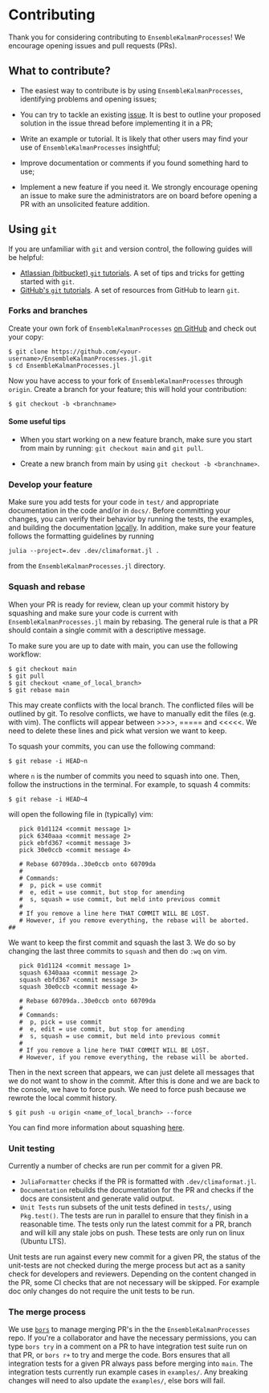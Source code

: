 # Contributing

Thank you for considering contributing to `EnsembleKalmanProcesses`! We encourage opening issues and pull requests (PRs).

## What to contribute?

- The easiest way to contribute is by using `EnsembleKalmanProcesses`, identifying
  problems and opening issues;

- You can try to tackle an existing [issue](https://github.com/CliMA/EnsembleKalmanProcesses.jl/issues). It is best to outline your proposed solution in the issue thread before implementing it in a PR;

- Write an example or tutorial. It is likely that other users may find your use of `EnsembleKalmanProcesses` insightful;

- Improve documentation or comments if you found something hard to use;

- Implement a new feature if you need it. We strongly encourage opening an issue to make sure the administrators are on board before opening a PR with an unsolicited feature addition.

## Using `git`

If you are unfamiliar with `git` and version control, the following guides
will be helpful:

- [Atlassian (bitbucket) `git`
  tutorials](https://www.atlassian.com/git/tutorials). A set of tips and tricks
  for getting started with `git`.
- [GitHub's `git` tutorials](https://try.github.io/). A set of resources from
  GitHub to learn `git`.

### Forks and branches

Create your own fork of `EnsembleKalmanProcesses` [on
GitHub](https://github.com/CliMA/EnsembleKalmanProcesses.jl) and check out your copy:

```
$ git clone https://github.com/<your-username>/EnsembleKalmanProcesses.jl.git
$ cd EnsembleKalmanProcesses.jl
```

Now you have access to your fork of `EnsembleKalmanProcesses` through `origin`. Create a branch for your feature; this will hold your contribution:

```
$ git checkout -b <branchname>
```

#### Some useful tips

- When you start working on a new feature branch, make sure you start from
  main by running: `git checkout main` and `git pull`.

- Create a new branch from main by using `git checkout -b <branchname>`.

### Develop your feature

Make sure you add tests for your code in `test/` and appropriate documentation in the code and/or
in `docs/`. Before committing your changes, you can verify their behavior by running the tests, the examples, and building the documentation [locally](https://clima.github.io/EnsembleKalmanProcesses.jl/previews/PR157/installation_instructions/). In addition, make sure your feature follows the formatting guidelines by running
```
julia --project=.dev .dev/climaformat.jl .
```
from the `EnsembleKalmanProcesses.jl` directory.

### Squash and rebase

When your PR is ready for review, clean up your commit history by squashing
and make sure your code is current with `EnsembleKalmanProcesses.jl` main by rebasing. The general rule is that a PR should contain a single commit with a descriptive message.

To make sure you are up to date with main, you can use the following workflow:

```
$ git checkout main
$ git pull
$ git checkout <name_of_local_branch>
$ git rebase main
```
This may create conflicts with the local branch. The conflicted files will be outlined by git. To resolve conflicts,
we have to manually edit the files (e.g. with vim). The conflicts will appear between >>>>, ===== and <<<<<.
We need to delete these lines and pick what version we want to keep.

To squash your commits, you can use the following command:

```
$ git rebase -i HEAD~n
```

where `n` is the number of commits you need to squash into one. Then, follow the instructions in the terminal. For example, to squash 4 commits:
```
$ git rebase -i HEAD~4
```
will open the following file in (typically) vim:

```
   pick 01d1124 <commit message 1>
   pick 6340aaa <commit message 2>
   pick ebfd367 <commit message 3>
   pick 30e0ccb <commit message 4>

   # Rebase 60709da..30e0ccb onto 60709da
   #
   # Commands:
   #  p, pick = use commit
   #  e, edit = use commit, but stop for amending
   #  s, squash = use commit, but meld into previous commit
   #
   # If you remove a line here THAT COMMIT WILL BE LOST.
   # However, if you remove everything, the rebase will be aborted.
##
```

We want to keep the first commit and squash the last 3. We do so by changing the last three commits to `squash` and then do `:wq` on vim.

```
   pick 01d1124 <commit message 1>
   squash 6340aaa <commit message 2>
   squash ebfd367 <commit message 3>
   squash 30e0ccb <commit message 4>

   # Rebase 60709da..30e0ccb onto 60709da
   #
   # Commands:
   #  p, pick = use commit
   #  e, edit = use commit, but stop for amending
   #  s, squash = use commit, but meld into previous commit
   #
   # If you remove a line here THAT COMMIT WILL BE LOST.
   # However, if you remove everything, the rebase will be aborted.
```

Then in the next screen that appears, we can just delete all messages that
we do not want to show in the commit. After this is done and we are back to 
the console, we have to force push. We need to force push because we rewrote
the local commit history.

```
$ git push -u origin <name_of_local_branch> --force
```

You can find more information about squashing [here](https://github.com/edx/edx-platform/wiki/How-to-Rebase-a-Pull-Request#squash-your-changes).

### Unit testing

Currently a number of checks are run per commit for a given PR.

- `JuliaFormatter` checks if the PR is formatted with `.dev/climaformat.jl`.
- `Documentation` rebuilds the documentation for the PR and checks if the docs
  are consistent and generate valid output.
- `Unit Tests` run subsets of the unit tests defined in `tests/`, using `Pkg.test()`.
  The tests are run in parallel to ensure that they finish in a reasonable time.
  The tests only run the latest commit for a PR, branch and will kill any stale jobs on push.
  These tests are only run on linux (Ubuntu LTS).

Unit tests are run against every new commit for a given PR,
the status of the unit-tests are not checked during the merge
process but act as a sanity check for developers and reviewers.
Depending on the content changed in the PR, some CI checks that
are not necessary will be skipped.  For example doc only changes
do not require the unit tests to be run.

### The merge process

We use [`bors`](https://bors.tech/) to manage merging PR's in the the `EnsembleKalmanProcesses` repo.
If you're a collaborator and have the necessary permissions, you can type
`bors try` in a comment on a PR to have integration test suite run on that
PR, or `bors r+` to try and merge the code.  Bors ensures that all integration tests
for a given PR always pass before merging into `main`. The integration tests currently run example cases in `examples/`. Any breaking changes will need to also update the `examples/`, else bors will fail.
